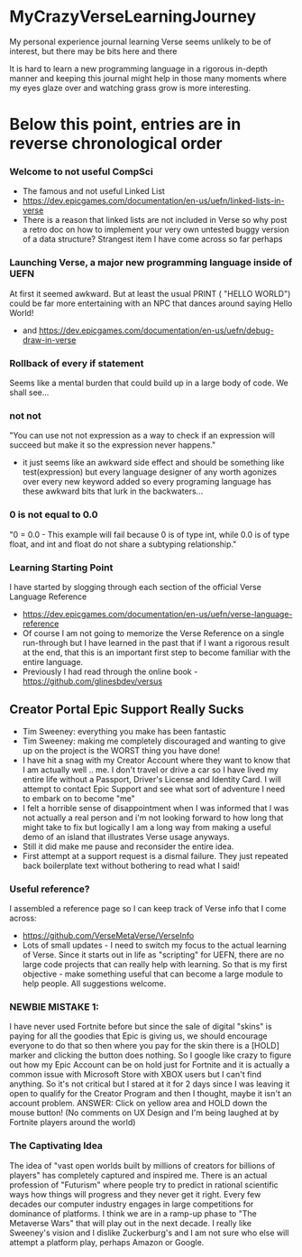 # MyCrazyVerseLearningJourney
My personal experience journal learning Verse seems unlikely to be of interest, but there may be bits here and there

It is hard to learn a new programming language in a rigorous in-depth manner and keeping this journal might help in those many moments where my eyes glaze over and watching grass grow is more interesting.

# Below this point, entries are in reverse chronological order

### Welcome to not useful CompSci

- The famous and not useful Linked List
- https://dev.epicgames.com/documentation/en-us/uefn/linked-lists-in-verse
- There is a reason that linked lists are not included in Verse so why post a retro doc on how to implement your very own untested buggy version of a data structure? Strangest item I have come across so far perhaps


### Launching Verse, a major new programming language inside of UEFN

At first it seemed awkward. But at least the usual PRINT ( "HELLO WORLD") could be far more entertaining with an NPC that dances around saying Hello World!
- and https://dev.epicgames.com/documentation/en-us/uefn/debug-draw-in-verse

### Rollback of every if statement

Seems like a mental burden that could build up in a large body of code. We shall see...

### not not
"You can use not not expression as a way to check if an expression will succeed but make it so the expression never happens."
- it just seems like an awkward side effect and should be something like test(expression) but every language designer of any worth agonizes over every new keyword added so every programing language has these awkward bits that lurk in the backwaters...

### 0 is not equal to 0.0
"0 = 0.0 - This example will fail because 0 is of type int, while 0.0 is of type float, and int and float do not share a subtyping relationship."

### Learning Starting Point
I have started by slogging through each section of the official Verse Language Reference
- https://dev.epicgames.com/documentation/en-us/uefn/verse-language-reference
- Of course I am not going to memorize the Verse Reference on a single run-through but I have learned in the past that if I want a rigorous result at the end, that this is an important first step to become familiar with the entire language.
- Previously I had read through the online book - https://github.com/glinesbdev/versus

## Creator Portal Epic Support Really Sucks
- Tim Sweeney: everything you make has been fantastic
- Tim Sweeney: making me completely discouraged and wanting to give up on the project is the WORST thing you have done!
- I have hit a snag with my Creator Account where they want to know that I am actually well .. me. I don't travel or drive a car so I have lived my entire life without a Passport, Driver's License and Identity Card. I will attempt to contact Epic Support and see what sort of adventure I need to embark on to become "me"
- I felt a horrible sense of disappointment when I was informed that I was not actually a real person and i'm not looking forward to how long that might take to fix but logically I am a long way from making a useful demo of an island that illustrates Verse usage anyways.
- Still it did make me pause and reconsider the entire idea.
- First attempt at a support request is a dismal failure. They just repeated back boilerplate text without bothering to read what I said!

### Useful reference?
I assembled a reference page so I can keep track of Verse info that I come across:
- https://github.com/VerseMetaVerse/VerseInfo
- Lots of small updates - I need to switch my focus to the actual learning of Verse.  Since it starts out in life as "scripting" for UEFN, there are no large code projects that can really help with learning. So that is my first objective - make something useful that can become a large module to help people. All suggestions welcome.


### NEWBIE MISTAKE 1:
I have never used Fortnite before but since the sale of digital "skins" is paying for all the goodies that Epic is giving us, we should encourage everyone to do that so then where you pay for the skin there is a [HOLD] marker and clicking the button does nothing. So I google like crazy to figure out how my Epic Account can be on hold just for Fortnite and it is actually a common issue with Microsoft Store with XBOX users but I can't find anything. So it's not critical but I stared at it for 2 days since I was leaving it open to qualify for the Creator Program and then I thought, maybe it isn't an account problem. ANSWER: Click on yellow area and HOLD down the mouse button! (No comments on UX Design and I'm being laughed at by Fortnite players around the world)

### The Captivating Idea
The idea of "vast open worlds built by millions of creators for billions of players" has completely captured and inspired me. There is an actual profession of "Futurism" where people try to predict in rational scientific ways how things will progress and they never get it right. Every few decades our computer industry engages in large competitions for dominance of platforms. I think we are in a ramp-up phase to "The Metaverse Wars" that will play out in the next decade. I really like Sweeney's vision and I dislike Zuckerburg's and I am not sure who else will attempt a platform play, perhaps Amazon or Google.














